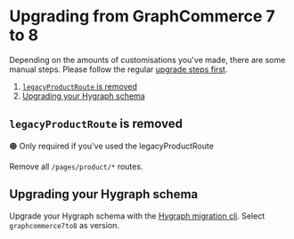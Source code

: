 # Upgrading from GraphCommerce 7 to 8

Depending on the amounts of customisations you've made, there are some manual
steps. Please follow the regular [upgrade steps first](./readme.md).

1. [`legacyProductRoute` is removed](#legacyproductroute-is-removed)
2. [Upgrading your Hygraph schema](#upgrading-your-hygraph-schema)

## `legacyProductRoute` is removed

🟠 Only required if you've used the legacyProductRoute

Remove all `/pages/product/*` routes.

## Upgrading your Hygraph schema

Upgrade your Hygraph schema with the [Hygraph migration cli](../hygraph/cli.md).
Select `graphcommerce7to8` as version.
